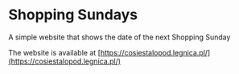 # Shopping Sundays

A simple website that shows the date of the next Shopping Sunday

The website is available at [https://cosiestalopod.legnica.pl/](https://cosiestalopod.legnica.pl/)


